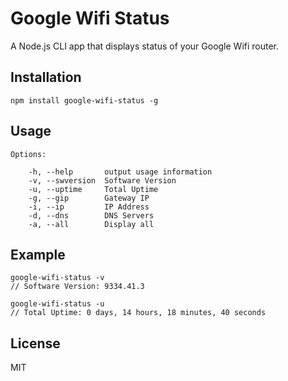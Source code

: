 # Google Wifi Status
A Node.js CLI app that displays status of your Google Wifi router.

## Installation
```
npm install google-wifi-status -g
```

## Usage
```
Options:

    -h, --help       output usage information
    -v, --swversion  Software Version
    -u, --uptime     Total Uptime
    -g, --gip        Gateway IP
    -i, --ip         IP Address
    -d, --dns        DNS Servers
    -a, --all        Display all
```

## Example
```
google-wifi-status -v
// Software Version: 9334.41.3
```

```
google-wifi-status -u
// Total Uptime: 0 days, 14 hours, 18 minutes, 40 seconds
```

## License
MIT